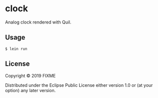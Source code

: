 # clock

Analog clock rendered with Quil.

## Usage


    $ lein run

## License

Copyright © 2019 FIXME

Distributed under the Eclipse Public License either version 1.0 or (at
your option) any later version.
